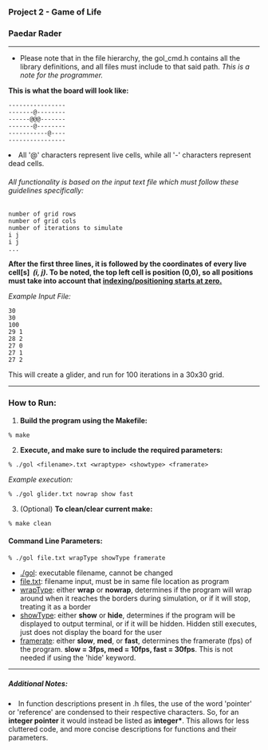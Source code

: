 ### Project 2 - Game of Life
### Paedar Rader
---

<ul>
    <li>Please note that in the file hierarchy, the gol_cmd.h contains all the library definitions, and all files must include to that said path. <em>This is a note for the programmer.</em></li>
</ul>

<strong>This is what the board will look like:</strong>
```
----------------
-------@--------
------@@@-------
-------@--------
-----------@----
----------------
```
<li>All '@' characters represent live cells, while all '-' characters represent dead cells.</li>

###### All functionality is based on the input text file which must follow these guidelines specifically:

```
number of grid rows
number of grid cols
number of iterations to simulate
i j
i j
...
```
<strong>After the first three lines, it is followed by the coordinates of every live cell[s] <em>&nbsp;(i, j)</em>. To be noted, the top left cell is position (0,0), so all positions must take into account that <ins>indexing/positioning starts at zero.</ins></strong>

<em>Example Input File:</em>
```
30
30
100
29 1
28 2
27 0
27 1
27 2
```
This will create a glider, and run for 100 iterations in a 30x30 grid.

---
### How to Run:

1. <strong>Build the program using the Makefile:</strong>
```
% make
```
2. <strong>Execute, and make sure to include the required parameters:</strong>
```
% ./gol <filename>.txt <wraptype> <showtype> <framerate>
```
<em>Example execution:</em>
```
% ./gol glider.txt nowrap show fast
```
3. (Optional) <strong>To clean/clear current make:</strong>
```
% make clean
```

#### Command Line Parameters:
```
% ./gol file.txt wrapType showType framerate
```
<ul>
    <li><ins>./gol</ins>: executable filename, cannot be changed</li>
    <li><ins>file.txt</ins>: filename input, must be in same file location as program</li>
    <li><ins>wrapType</ins>: either <strong>wrap</strong> or <strong>nowrap</strong>, determines if the program will wrap around when it reaches the borders during simulation, or if it will stop, treating it as a border</li>
    <li><ins>showType</ins>: either <strong>show</strong> or <strong>hide</strong>, determines if the program will be displayed to output terminal, or if it will be hidden. Hidden still executes, just does not display the board for the user</li>
    <li><ins>framerate</ins>: either <strong>slow</strong>, <strong>med</strong>, or <strong>fast</strong>, determines the framerate (fps) of the program. <strong>slow = 3fps, med = 10fps, fast = 30fps</strong>. This is not needed if using the 'hide' keyword.</li>
</ul>

---

##### Additional Notes:
<li>In function descriptions present in .h files, the use of the word 'pointer' or 'reference' are condensed to their respective characters. So, for an <strong>integer pointer</strong> it would instead be listed as <strong>integer*</strong>. This allows for less cluttered code, and more concise descriptions for functions and their parameters.</li>